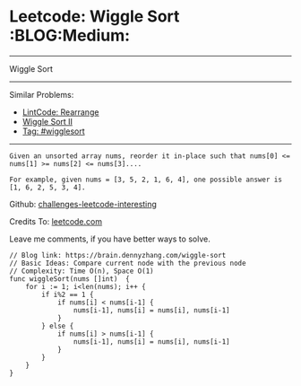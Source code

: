 # Leetcode: Wiggle Sort     :BLOG:Medium:


---

Wiggle Sort  

---

Similar Problems:  
-   [LintCode: Rearrange](https://brain.dennyzhang.com/rearrange)
-   [Wiggle Sort II](https://brain.dennyzhang.com/wiggle-sort-ii)
-   [Tag: #wigglesort](https://brain.dennyzhang.com/tag/wigglesort)

---

    Given an unsorted array nums, reorder it in-place such that nums[0] <= nums[1] >= nums[2] <= nums[3]....
    
    For example, given nums = [3, 5, 2, 1, 6, 4], one possible answer is [1, 6, 2, 5, 3, 4].

Github: [challenges-leetcode-interesting](https://github.com/DennyZhang/challenges-leetcode-interesting/tree/master/wiggle-sort)  

Credits To: [leetcode.com](https://leetcode.com/problems/wiggle-sort/description/)  

Leave me comments, if you have better ways to solve.  

    // Blog link: https://brain.dennyzhang.com/wiggle-sort
    // Basic Ideas: Compare current node with the previous node
    // Complexity: Time O(n), Space O(1)
    func wiggleSort(nums []int)  {
        for i := 1; i<len(nums); i++ {
            if i%2 == 1 {
                if nums[i] < nums[i-1] {
                    nums[i-1], nums[i] = nums[i], nums[i-1]
                }
            } else {
                if nums[i] > nums[i-1] {
                    nums[i-1], nums[i] = nums[i], nums[i-1]
                }
            }
        }
    }